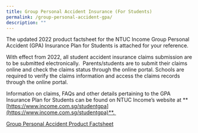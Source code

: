 ```yaml
---
title: Group Personal Accident Insurance (For Students)
permalink: /group-personal-accident-gpa/
description: ""
---
```

The updated 2022 product factsheet for the NTUC Income Group Personal Accident (GPA) Insurance Plan for Students is attached for your reference.

With effect from 2022, all student accident insurance claims submission are to be submitted electronically.  Parents/students are to submit their claims online and check the claims status through the online portal. Schools are required to verify the claims information and access the claims records through the online portal.

Information on claims, FAQs and other details pertaining to the GPA Insurance Plan for Students can be found on NTUC Income’s website at **[https://www.income.com.sg/studentgpa](https://www.income.com.sg/studentgpa)**. 

[Group Personal Accident Product Factsheet](/files/GPA-Product-Fact-Sheet-2022.pdf)